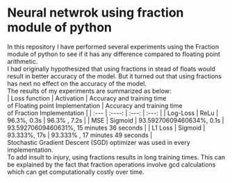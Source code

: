 # Neural netwrok using fraction module of python
 In this repository I have performed several experiments using the Fraction module of python to see if it has any difference compared to floating point arithmetic.<br>
 I had originally hypothesized that using fractions in stead of floats would result in better accuracy of the model. But it turned out that using fractions has next no effect on the accuracy of the model.<br>
 The results of my experiments are summarized as below:<br>
| Loss function     | Activation  | Accuracy and training time<br> of Floating point Implementation     | Accuracy and training time <br>of Fraction Implementation | 
| :---              |    :----:   |          :---:                                                  |          :---:                                        |
| Log-Loss           | ReLu        | 96.3%,  0.3s                                                       |             96.3% , 7.2s                          |
| MSE                | Sigmoid     |         93.59270609460634%, 0.1s                               |   93.59270609460631%, 15 minutes 36 seconds              |
| L1 Loss            | Sigmoid         |    93.333%, 17s                                            |   93.333% , 17 minutes 49 seconds                         |   <br>
Stochastic Gradient Descent (SGD) optimizer was used in every implementation. <br>
To add insult to injury, using fractions results in long training times. This can be explained by the fact that fraction operations involve gcd calculations which can get computationally costly over time.